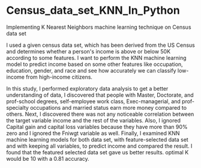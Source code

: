 # Census_data_set_KNN_In_Python
Implementing K Nearest Neighbors machine learning technique on Census data set

I used a given census data set, which has been derived from the US Census and 
determines whether a person's income is above or below 50K according to some features.
I want to perform the KNN machine learning model to predict income based 
on some other features like occupation, education, gender, and race and see how accurately we can 
classify low-income from high-income citizens.

In this study, I performed exploratory data analysis to get a better understanding of data, I discovered that people with Master, Doctorate, and prof-school degrees, self-employee work class, Exec-managerial, and prof-specialty occupations and married status earn more money compared to others. Next, I discovered there was not any noticeable correlation between the target variable income and the rest of the variables. Also, I ignored Capital gain and capital loss variables because they have more than 90% zero and I ignored the Fniwgt variable as well. Finally, I examined KNN machine learning models for both data set, with feature-selected data set and with keeping all variables, to predict income and compared the result. I found that the featured selected data set gave 
us better results. optimal K would be 10 with a 0.81 accuracy.
